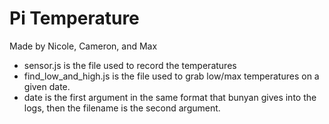 # Pi Temperature
Made by Nicole, Cameron, and Max

- sensor.js is the file used to record the temperatures
- find_low_and_high.js is the file used to grab low/max temperatures on a given date.
- date is the first argument in the same format that bunyan gives into the logs, then the filename is the second argument. 
